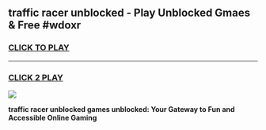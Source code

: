 
## traffic racer unblocked - Play Unblocked Gmaes & Free #wdoxr
<h3>
<a href="https://news.freeplayer.one?title=traffic_racer_unblocked&ref=03M">CLICK TO PLAY</a></h3>
<hr>

<h3>
<a href="https://news.freeplayer.one?title=traffic_racer_unblocked&ref=03M">CLICK 2 PLAY</a>
  
</h3>

<a href="https://news.freeplayer.one?title=traffic_racer_unblocked&ref=03M"><img src="https://clearcache.store/games.png"></a>


**traffic racer unblocked games unblocked: Your Gateway to Fun and Accessible Online Gaming**
